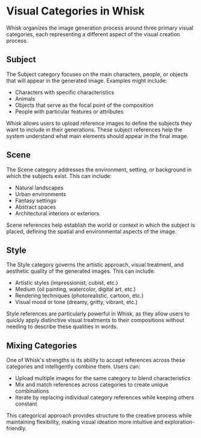 # Visual Categories in Whisk

Whisk organizes the image generation process around three primary visual categories, each representing a different aspect of the visual creation process.

## Subject

The Subject category focuses on the main characters, people, or objects that will appear in the generated image. Examples might include:

- Characters with specific characteristics
- Animals
- Objects that serve as the focal point of the composition
- People with particular features or attributes

Whisk allows users to upload reference images to define the subjects they want to include in their generations. These subject references help the system understand what main elements should appear in the final image.

## Scene

The Scene category addresses the environment, setting, or background in which the subjects exist. This can include:

- Natural landscapes
- Urban environments
- Fantasy settings
- Abstract spaces
- Architectural interiors or exteriors

Scene references help establish the world or context in which the subject is placed, defining the spatial and environmental aspects of the image.

## Style

The Style category governs the artistic approach, visual treatment, and aesthetic quality of the generated images. This can include:

- Artistic styles (impressionist, cubist, etc.)
- Medium (oil painting, watercolor, digital art, etc.)
- Rendering techniques (photorealistic, cartoon, etc.)
- Visual mood or tone (dreamy, gritty, vibrant, etc.)

Style references are particularly powerful in Whisk, as they allow users to quickly apply distinctive visual treatments to their compositions without needing to describe these qualities in words.

## Mixing Categories

One of Whisk's strengths is its ability to accept references across these categories and intelligently combine them. Users can:

- Upload multiple images for the same category to blend characteristics
- Mix and match references across categories to create unique combinations
- Iterate by replacing individual category references while keeping others constant

This categorical approach provides structure to the creative process while maintaining flexibility, making visual ideation more intuitive and exploration-friendly.
